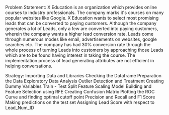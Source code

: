Problem Statement:
X Education is an organization which provides online courses to industry professionals. The company marks it's courses on many popular websites like Google. X Education wants to select most promising leads that can be converted to paying customers. Although the company generates a lot of Leads, only a few are converted into paying customers, wherein the company wants a higher lead conversion rate. Leads come through numerous modes like email, advertisements on websites, google searches etc. The company has had 30% conversion rate through the whole process of turning Leads into customers by approaching those Leads which are to be found having interest in taking the course. The implementation process of lead generating attributes are not efficient in helping conversations.

Strategy:
Importing Data and Libraries Checking the Dataframe Preparation the Data Exploratory Data Analysis Outlier Detection and Treatment Creating Dummy Variables Train - Test Split Feature Scaling Model Building and Feature Selection using RFE Creating Confusion Matrix Plotting the ROC Curve and finding optimal cutoff point Precision and Recall and F1 Score Making predictions on the test set Assigning Lead Score with respect to Lead_Num_ID
